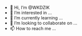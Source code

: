 - 👋 Hi, I’m @WKDZIK
- 👀 I’m interested in ...
- 🌱 I’m currently learning ...
- 💞️ I’m looking to collaborate on ...
- 📫 How to reach me ...

<!---
WKDZIK/WKDZIK is a ✨ special ✨ repository because its `README.md` (this file) appears on your GitHub profile.
You can click the Preview link to take a look at your changes.
--->
